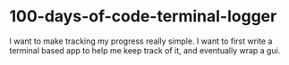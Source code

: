 # 100-days-of-code-terminal-logger
I want to make tracking my progress really simple. I want to first write a terminal based app to help me keep track of it, and eventually wrap a gui.
